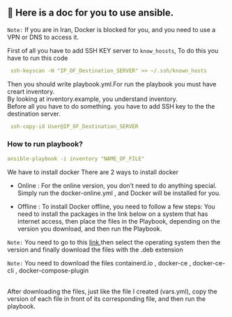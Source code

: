 ## 🐳 Here is a doc for you to use ansible.
`Note:`  If you are in Iran, Docker is blocked for you, and you need to use a VPN or DNS to access it.

First of all you have to add SSH KEY server to `know_hossts`, To do this you have to run this code
```yml
 ssh-keyscan -H "IP_OF_Destination_SERVER" >> ~/.ssh/known_hosts
```
 
Then you should  write playbook.yml.For run the playbook you must have creart inventory.
<br>By looking at inventory.example, you understand inventory.
<br>Before all you have to do something.
you have to add SSH key to the the destination server.
```yml
 ssh-copy-id User@IP_OF_Destination_SERVER
```
### How to run playbook?
```yml
ansible-playbook -i inventory "NAME_OF_FILE"
 ```

We have to install docker
There are 2 ways to install docker

+ Online : 
For the online version, you don’t need to do anything special. Simply run the docker-online.yml , and Docker will be installed for you.

+ Offline :
To install Docker offline, you need to follow a few steps: You need to install the packages in the link below on a system that has internet access,
then place the files in the Playbook, depending on the version you download, and then run the Playbook.

 `Note:`  You need to go to  this [link](https://download.docker.com),then select the operating system then the version and finally download the files with the .deb extension

 `Note:`  You need to download the files containerd.io , docker-ce , docker-ce-cli , docker-compose-plugin

<br>After downloading the files, just like the file I created (vars.yml), copy the version of each file in front of its corresponding file, and then run the playbook.





